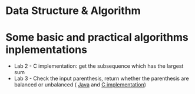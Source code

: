 # Data Structure & Algorithm
<h1>Some basic and practical algorithms inplementations</h1>
<ul>
  <li>Lab 2 - C implementation: get the subsequence which has the largest sum</li>
  <li>Lab 3 - Check the input parenthesis, return whether the parenthesis are balanced or unbalanced (
    <a href="https://github.com/XiaoshuaiGeng/Data_Structure_and_Algorithm/blob/master/Lab_3/CheckOperator.java">Java</a> and <a href="https://github.com/XiaoshuaiGeng/Data_Structure_and_Algorithm/blob/master/Lab_3/lab3.c">C implementation</a>)</li>
</ul>
